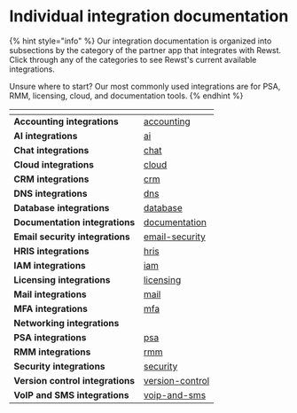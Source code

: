 # Individual integration documentation

{% hint style="info" %}
Our integration documentation is organized into subsections by the category of the partner app that integrates with Rewst. Click through any of the categories to see Rewst's current available integrations.

Unsure where to start? Our most commonly used integrations are for PSA, RMM, licensing, cloud, and documentation tools.
{% endhint %}

<table data-view="cards"><thead><tr><th></th><th data-hidden data-card-target data-type="content-ref"></th></tr></thead><tbody><tr><td><strong>Accounting integrations</strong></td><td><a href="accounting/">accounting</a></td></tr><tr><td><strong>AI integrations</strong></td><td><a href="ai/">ai</a></td></tr><tr><td><strong>Chat integrations</strong></td><td><a href="chat/">chat</a></td></tr><tr><td><strong>Cloud integrations</strong></td><td><a href="cloud/">cloud</a></td></tr><tr><td><strong>CRM integrations</strong></td><td><a href="crm/">crm</a></td></tr><tr><td><strong>DNS integrations</strong></td><td><a href="dns/">dns</a></td></tr><tr><td><strong>Database integrations</strong></td><td><a href="database/">database</a></td></tr><tr><td><strong>Documentation integrations</strong></td><td><a href="documentation/">documentation</a></td></tr><tr><td><strong>Email security integrations</strong></td><td><a href="email-security/">email-security</a></td></tr><tr><td><strong>HRIS integrations</strong></td><td><a href="hris/">hris</a></td></tr><tr><td><strong>IAM integrations</strong></td><td><a href="iam/">iam</a></td></tr><tr><td><strong>Licensing integrations</strong></td><td><a href="licensing/">licensing</a></td></tr><tr><td><strong>Mail integrations</strong></td><td><a href="mail/">mail</a></td></tr><tr><td><strong>MFA integrations</strong></td><td><a href="mfa/">mfa</a></td></tr><tr><td><strong>Networking integrations</strong></td><td></td></tr><tr><td><strong>PSA integrations</strong></td><td><a href="psa/">psa</a></td></tr><tr><td><strong>RMM integrations</strong></td><td><a href="rmm/">rmm</a></td></tr><tr><td><strong>Security integrations</strong></td><td><a href="security/">security</a></td></tr><tr><td><strong>Version control integrations</strong></td><td><a href="version-control/">version-control</a></td></tr><tr><td><strong>VoIP and SMS integrations</strong></td><td><a href="voip-and-sms/">voip-and-sms</a></td></tr></tbody></table>

